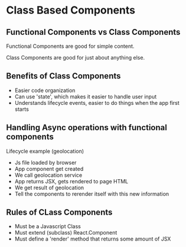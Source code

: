 # Class Based Components

## Functional Components vs Class Components
Functional Components are good for simple content.

Class Components are good for just about anything else.

## Benefits of Class Components

- Easier code organization
- Can use 'state', which makes it easier to handle user input
- Understands lifecycle events, easier to do things when the app first starts

## Handling Async operations with functional components
Lifecycle example (geolocation)
- Js file loaded by browser
- App component get created
- We call geolocation service
- App returns JSX, gets rendered to page HTML
- We get result of geolocation
- Tell the components to rerender itself with this new information

## Rules of CLass Components
- Must be a Javascript Class
- Must extend (subclass) React.Component
- Must define a 'render' method that returns some amount of JSX
